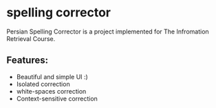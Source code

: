 # spelling corrector

Persian Spelling Corrector is a project implemented for The Infromation Retrieval Course.

## Features:
* Beautiful and simple UI :)  
* Isolated correction  
* white-spaces correction  
* Context-sensitive correction  

